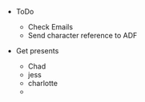 - ToDo
	- Check Emails
	- Send character reference to ADF



- Get presents
	- Chad
	- jess
	- charlotte
	- 